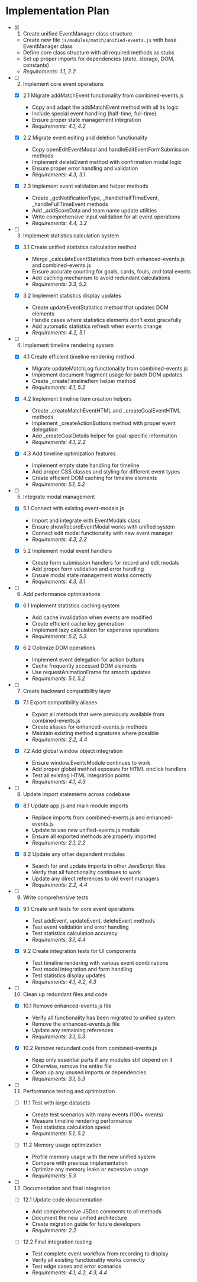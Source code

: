 # Implementation Plan

- [x] 1. Create unified EventManager class structure





  - Create new file `js/modules/match/unified-events.js` with base EventManager class
  - Define core class structure with all required methods as stubs
  - Set up proper imports for dependencies (state, storage, DOM, constants)
  - _Requirements: 1.1, 2.2_

- [ ] 2. Implement core event operations
  - [x] 2.1 Migrate addMatchEvent functionality from combined-events.js





    - Copy and adapt the addMatchEvent method with all its logic
    - Include special event handling (half-time, full-time)
    - Ensure proper state management integration
    - _Requirements: 4.1, 4.2_

  - [x] 2.2 Migrate event editing and deletion functionality





    - Copy openEditEventModal and handleEditEventFormSubmission methods
    - Implement deleteEvent method with confirmation modal logic
    - Ensure proper error handling and validation
    - _Requirements: 4.3, 3.1_

  - [x] 2.3 Implement event validation and helper methods





    - Create _getNotificationType, _handleHalfTimeEvent, _handleFullTimeEvent methods
    - Add _addScoreData and team name update utilities
    - Write comprehensive input validation for all event operations
    - _Requirements: 4.4, 3.2_

- [ ] 3. Implement statistics calculation system
  - [x] 3.1 Create unified statistics calculation method





    - Merge _calculateEventStatistics from both enhanced-events.js and combined-events.js
    - Ensure accurate counting for goals, cards, fouls, and total events
    - Add caching mechanism to avoid redundant calculations
    - _Requirements: 3.3, 5.2_

  - [x] 3.2 Implement statistics display updates





    - Create updateEventStatistics method that updates DOM elements
    - Handle cases where statistics elements don't exist gracefully
    - Add automatic statistics refresh when events change
    - _Requirements: 4.2, 5.1_

- [ ] 4. Implement timeline rendering system
  - [x] 4.1 Create efficient timeline rendering method





    - Migrate updateMatchLog functionality from combined-events.js
    - Implement document fragment usage for batch DOM updates
    - Create _createTimelineItem helper method
    - _Requirements: 4.1, 5.2_

  - [x] 4.2 Implement timeline item creation helpers





    - Create _createMatchEventHTML and _createGoalEventHTML methods
    - Implement _createActionButtons method with proper event delegation
    - Add _createGoalDetails helper for goal-specific information
    - _Requirements: 4.1, 2.2_

  - [x] 4.3 Add timeline optimization features





    - Implement empty state handling for timeline
    - Add proper CSS classes and styling for different event types
    - Create efficient DOM caching for timeline elements
    - _Requirements: 5.1, 5.2_

- [ ] 5. Integrate modal management
  - [x] 5.1 Connect with existing event-modals.js





    - Import and integrate with EventModals class
    - Ensure showRecordEventModal works with unified system
    - Connect edit modal functionality with new event manager
    - _Requirements: 4.3, 2.2_

  - [x] 5.2 Implement modal event handlers





    - Create form submission handlers for record and edit modals
    - Add proper form validation and error handling
    - Ensure modal state management works correctly
    - _Requirements: 4.3, 3.1_

- [ ] 6. Add performance optimizations
  - [x] 6.1 Implement statistics caching system





    - Add cache invalidation when events are modified
    - Create efficient cache key generation
    - Implement lazy calculation for expensive operations
    - _Requirements: 5.2, 5.3_

  - [x] 6.2 Optimize DOM operations





    - Implement event delegation for action buttons
    - Cache frequently accessed DOM elements
    - Use requestAnimationFrame for smooth updates
    - _Requirements: 5.1, 5.2_

- [ ] 7. Create backward compatibility layer
  - [x] 7.1 Export compatibility aliases





    - Export all methods that were previously available from combined-events.js
    - Create aliases for enhanced-events.js methods
    - Maintain existing method signatures where possible
    - _Requirements: 2.2, 4.4_

  - [x] 7.2 Add global window object integration





    - Ensure window.EventsModule continues to work
    - Add proper global method exposure for HTML onclick handlers
    - Test all existing HTML integration points
    - _Requirements: 4.1, 4.3_

- [ ] 8. Update import statements across codebase
  - [x] 8.1 Update app.js and main module imports





    - Replace imports from combined-events.js and enhanced-events.js
    - Update to use new unified-events.js module
    - Ensure all exported methods are properly imported
    - _Requirements: 2.1, 2.2_

  - [x] 8.2 Update any other dependent modules





    - Search for and update imports in other JavaScript files
    - Verify that all functionality continues to work
    - Update any direct references to old event managers
    - _Requirements: 2.2, 4.4_

- [ ] 9. Write comprehensive tests
  - [x] 9.1 Create unit tests for core event operations





    - Test addEvent, updateEvent, deleteEvent methods
    - Test event validation and error handling
    - Test statistics calculation accuracy
    - _Requirements: 3.1, 4.4_

  - [x] 9.2 Create integration tests for UI components





    - Test timeline rendering with various event combinations
    - Test modal integration and form handling
    - Test statistics display updates
    - _Requirements: 4.1, 4.2, 4.3_

- [ ] 10. Clean up redundant files and code
  - [x] 10.1 Remove enhanced-events.js file





    - Verify all functionality has been migrated to unified system
    - Remove the enhanced-events.js file
    - Update any remaining references
    - _Requirements: 3.1, 5.3_

  - [x] 10.2 Remove redundant code from combined-events.js





    - Keep only essential parts if any modules still depend on it
    - Otherwise, remove the entire file
    - Clean up any unused imports or dependencies
    - _Requirements: 3.1, 5.3_

- [ ] 11. Performance testing and optimization
  - [ ] 11.1 Test with large datasets
    - Create test scenarios with many events (100+ events)
    - Measure timeline rendering performance
    - Test statistics calculation speed
    - _Requirements: 5.1, 5.2_

  - [ ] 11.2 Memory usage optimization
    - Profile memory usage with the new unified system
    - Compare with previous implementation
    - Optimize any memory leaks or excessive usage
    - _Requirements: 5.3_

- [ ] 12. Documentation and final integration
  - [ ] 12.1 Update code documentation




    - Add comprehensive JSDoc comments to all methods
    - Document the new unified architecture
    - Create migration guide for future developers
    - _Requirements: 2.2_

  - [ ] 12.2 Final integration testing
    - Test complete event workflow from recording to display
    - Verify all existing functionality works correctly
    - Test edge cases and error scenarios
    - _Requirements: 4.1, 4.2, 4.3, 4.4_